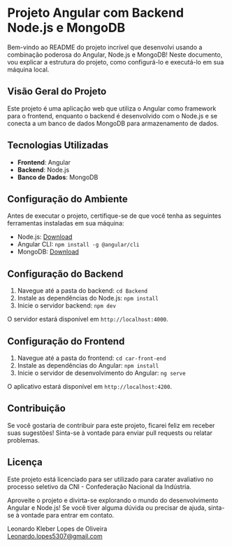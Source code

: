 # Projeto Angular com Backend Node.js e MongoDB

Bem-vindo ao README do projeto incrível que desenvolvi usando a combinação poderosa do Angular, Node.js e MongoDB! Neste documento, vou explicar a estrutura do projeto, como configurá-lo e executá-lo em sua máquina local.

## Visão Geral do Projeto

Este projeto é uma aplicação web que utiliza o Angular como framework para o frontend, enquanto o backend é desenvolvido com o Node.js e se conecta a um banco de dados MongoDB para armazenamento de dados.

## Tecnologias Utilizadas

- **Frontend**: Angular
- **Backend**: Node.js
- **Banco de Dados**: MongoDB

## Configuração do Ambiente

Antes de executar o projeto, certifique-se de que você tenha as seguintes ferramentas instaladas em sua máquina:

- Node.js: [Download](https://nodejs.org/)
- Angular CLI: `npm install -g @angular/cli`
- MongoDB: [Download](https://www.mongodb.com/try/download/community)

## Configuração do Backend

1. Navegue até a pasta do backend: `cd Backend`
2. Instale as dependências do Node.js: `npm install`
3. Inicie o servidor backend: `npm dev`

O servidor estará disponível em `http://localhost:4000`.

## Configuração do Frontend

1. Navegue até a pasta do frontend: `cd car-front-end`
2. Instale as dependências do Angular: `npm install`
3. Inicie o servidor de desenvolvimento do Angular: `ng serve`

O aplicativo estará disponível em `http://localhost:4200`.

## Contribuição

Se você gostaria de contribuir para este projeto, ficarei feliz em receber suas sugestões! Sinta-se à vontade para enviar pull requests ou relatar problemas.

## Licença

Este projeto está licenciado para ser utilizado para carater avaliativo no processo seletivo da CNI - Confederação Nacional da Indústria.

Aproveite o projeto e divirta-se explorando o mundo do desenvolvimento Angular e Node.js! Se você tiver alguma dúvida ou precisar de ajuda, sinta-se à vontade para entrar em contato.

Leonardo Kleber Lopes de Oliveira
<br>
Leonardo.lopes5307@gmail.com
